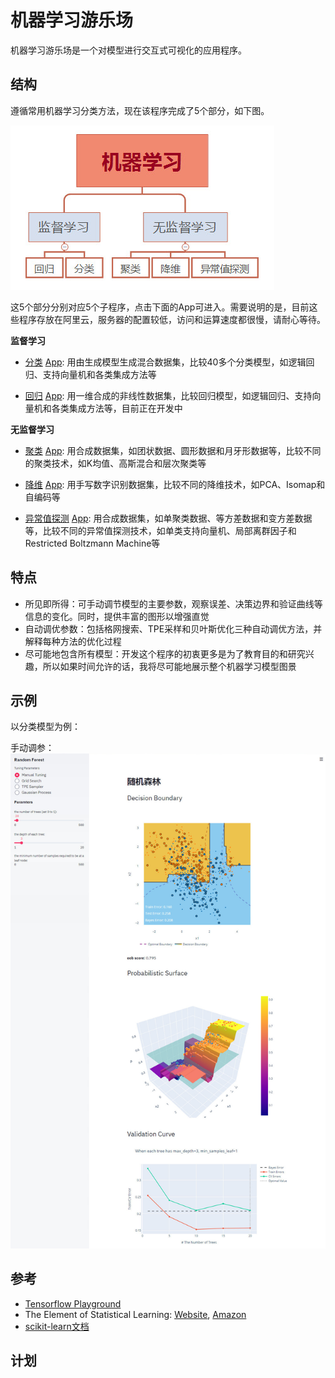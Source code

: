 # 机器学习游乐场
机器学习游乐场是一个对模型进行交互式可视化的应用程序。

## 结构
遵循常用机器学习分类方法，现在该程序完成了5个部分，如下图。

<kbd><img title="分类" src="https://github.com/TaiChiTiger/machine-learning-playground/blob/master/images/types_of_ml.jpg"></kbd><br/>

这5个部分分别对应5个子程序，点击下面的App可进入。需要说明的是，目前这些程序存放在阿里云，服务器的配置较低，访问和运算速度都很慢，请耐心等待。

**监督学习**

- [分类](https://github.com/TaiChiTiger/machine-learning-playground/tree/master/classification) [App](http://39.98.239.104:8504/): 用由生成模型生成混合数据集，比较40多个分类模型，如逻辑回归、支持向量机和各类集成方法等

- [回归](https://github.com/TaiChiTiger/machine-learning-playground/tree/master/regression) [App](http://39.98.239.104:8517/): 用一维合成的非线性数据集，比较回归模型，如逻辑回归、支持向量机和各类集成方法等，目前正在开发中

**无监督学习**

- [聚类](https://github.com/TaiChiTiger/machine-learning-playground/tree/master/clustering) [App](http://39.98.239.104:8508/): 用合成数据集，如团状数据、圆形数据和月牙形数据等，比较不同的聚类技术，如K均值、高斯混合和层次聚类等

- [降维](https://github.com/TaiChiTiger/machine-learning-playgrounds/tree/master/dimensionality-reduction) [App](http://39.98.239.104:8509/): 用手写数字识别数据集，比较不同的降维技术，如PCA、Isomap和自编码等

- [异常值探测](https://github.com/TaiChiTiger/machine-learning-playground/tree/master/outlier-detection) [App](http://39.98.239.104:8510/): 用合成数据集，如单聚类数据、等方差数据和变方差数据等，比较不同的异常值探测技术，如单类支持向量机、局部离群因子和Restricted Boltzmann Machine等

## 特点
- 所见即所得：可手动调节模型的主要参数，观察误差、决策边界和验证曲线等信息的变化。同时，提供丰富的图形以增强直觉
- 自动调优参数：包括格网搜索、TPE采样和贝叶斯优化三种自动调优方法，并解释每种方法的优化过程
- 尽可能地包含所有模型：开发这个程序的初衷更多是为了教育目的和研究兴趣，所以如果时间允许的话，我将尽可能地展示整个机器学习模型图景
## 示例
以分类模型为例：

手动调参：
<kbd><img title="例子" src="https://github.com/TaiChiTiger/machine-learning-playground/blob/master/images/manual_tuning.jpg"></kbd><br/>

## 参考
- [Tensorflow Playground](http://playground.tensorflow.org/)
- The Element of Statistical Learning: [Website](https://web.stanford.edu/~hastie/ElemStatLearn/), [Amazon](https://www.amazon.com/-/zh/Elements-Statistical-Learning-Prediction-Statistics/dp/0387848576/ref=sr_1_1?__mk_zh_CN=%E4%BA%9A%E9%A9%AC%E9%80%8A%E7%BD%91%E7%AB%99&dchild=1&keywords=The+Element+of+Statistical+Learning&qid=1597809496&sr=8-1)
- [scikit-learn文档](https://scikit-learn.org/stable/user_guide.html)
## 计划
